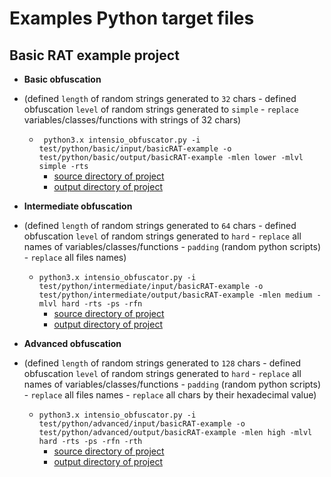 # Examples Python target files

## Basic RAT example project

- **Basic obfuscation**
- (defined `length` of random strings generated to `32` chars - defined obfuscation `level` of random strings generated to `simple` - `replace` variables/classes/functions with strings of 32 chars)
  - ` python3.x intensio_obfuscator.py -i test/python/basic/input/basicRAT-example -o test/python/basic/output/basicRAT-example -mlen lower -mlvl simple -rts`
      - [source directory of project](../../intensio/test/python/basic/input/basicRAT-example)
      - [output directory of project](../../intensio/test/python/basic/output/basicRAT-example)


- **Intermediate obfuscation** 
- (defined `length` of random strings generated to `64` chars - defined obfuscation `level` of random strings generated to `hard` - `replace` all names of variables/classes/functions - `padding` (random python scripts) - `replace` all files names)
  - `python3.x intensio_obfuscator.py -i test/python/intermediate/input/basicRAT-example -o test/python/intermediate/output/basicRAT-example -mlen medium -mlvl hard -rts -ps -rfn`
      - [source directory of project](../../intensio/test/python/intermediate/input/basicRAT-example)
      - [output directory of project](../../intensio/test/python/intermediate/output/basicRAT-example)


- **Advanced obfuscation** 
- (defined `length` of random strings generated to `128` chars - defined obfuscation `level` of random strings generated to `hard` - `replace` all names of variables/classes/functions - `padding` (random python scripts) - `replace` all files names - `replace` all chars by their hexadecimal value)
  - `python3.x intensio_obfuscator.py -i test/python/advanced/input/basicRAT-example -o test/python/advanced/output/basicRAT-example -mlen high -mlvl hard -rts -ps -rfn -rth`
      - [source directory of project](../../intensio/test/python/advanced/input/basicRAT-example)
      - [output directory of project](../../intensio/test/python/advanced/output/basicRAT-example)


